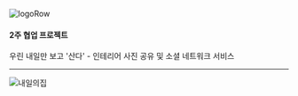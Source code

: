 ![logoRow](https://user-images.githubusercontent.com/65662469/102964687-8ad61f00-452f-11eb-8d28-370b88d7fda9.png)

#### 2주 협업 프로젝트

우린 내일만 보고 '산다' - 인테리어 사진 공유 및 소셜 네트워크 서비스

---

![내일의집](https://user-images.githubusercontent.com/65662469/102965266-d89f5700-4530-11eb-988c-62f1a520725e.png)
